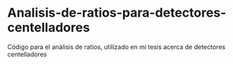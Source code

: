 # Analisis-de-ratios-para-detectores-centelladores
Código para el análisis de ratios, utilizado en mi tesis acerca de detectores centelladores
